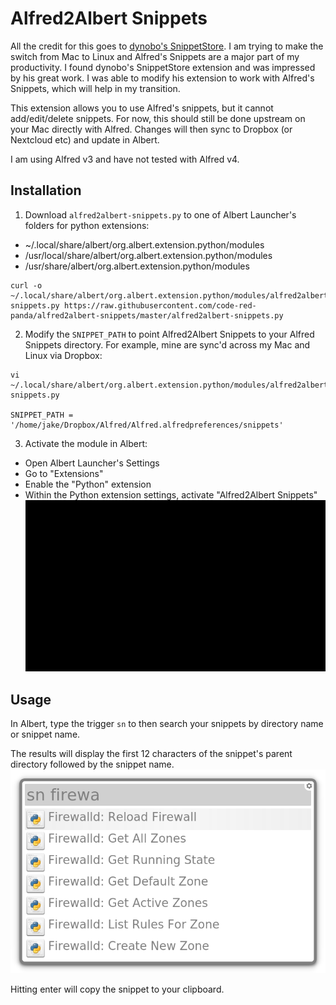 # Alfred2Albert Snippets

All the credit for this goes to [dynobo's SnippetStore](https://github.com/dynobo/SnippetStore). I am trying to make the switch from Mac to Linux and Alfred's Snippets are a major part of my productivity. I found dynobo's SnippetStore extension and was impressed by his great work. I was able to modify his extension to work with Alfred's Snippets, which will help in my transition.

This extension allows you to use Alfred's snippets, but it cannot add/edit/delete snippets. For now, this should still be done upstream on your Mac directly with Alfred. Changes will then sync to Dropbox (or Nextcloud etc) and update in Albert.

I am using Alfred v3 and have not tested with Alfred v4.

## Installation
1) Download `alfred2albert-snippets.py` to one of Albert Launcher's folders for python extensions:
- ~/.local/share/albert/org.albert.extension.python/modules
- /usr/local/share/albert/org.albert.extension.python/modules
- /usr/share/albert/org.albert.extension.python/modules

```
curl -o ~/.local/share/albert/org.albert.extension.python/modules/alfred2albert-snippets.py https://raw.githubusercontent.com/code-red-panda/alfred2albert-snippets/master/alfred2albert-snippets.py
```
2) Modify the `SNIPPET_PATH` to point Alfred2Albert Snippets to your Alfred Snippets directory. For example, mine are sync'd across my Mac and Linux via Dropbox:
```
vi ~/.local/share/albert/org.albert.extension.python/modules/alfred2albert-snippets.py

SNIPPET_PATH = '/home/jake/Dropbox/Alfred/Alfred.alfredpreferences/snippets'
```

3) Activate the module in Albert:
- Open Albert Launcher's Settings
- Go to "Extensions"
- Enable the "Python" extension
- Within the Python extension settings, activate "Alfred2Albert Snippets"
![screenshot](./activate_module.png)

## Usage
In Albert, type the trigger `sn` to then search your snippets by directory name or snippet name.

The results will display the first 12 characters of the snippet's parent directory followed by the snippet name.
![screenshot](./search_example.png)

Hitting enter will copy the snippet to your clipboard.

